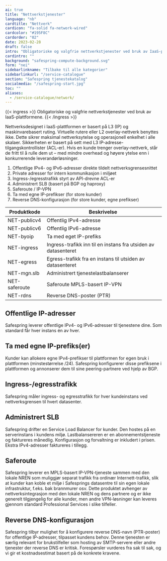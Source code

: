 ```yaml
---
ai: true
title: "Nettverkstjenester"
language: "nb"
cardtitle: "Nettverk"
cardicon: "fa-solid fa-network-wired"
cardcolor: "#195F8C"
cardorder: "02"
date: 2023-02-28
draft: false
intro: "Obligatoriske og valgfrie nettverkstjenester ved bruk av IaaS-plattformene."
cardintro: ""
background: "safespring-compute-background.svg"
form: "nei"
sidebarlinkname: "Tilbake til alle kategorier"
sidebarlinkurl: "/service-catalogue"
section: "Safespring tjenestekatalog"
socialmedia: "/safespring-start.jpg"
toc: ""
aliases:
  - /service-catalogue/network/
---
```


{{< ingress >}}
Obligatoriske og valgfrie nettverkstjenester ved bruk av IaaS-plattformene.
{{< /ingress >}}

Nettverksdesignet i IaaS-plattformen er basert på L3 (IP) og maskinvarebasert ruting. Virtuelle rutere eller L2 overlay-nettverk benyttes ikke. Dette sikrer maksimal nettverksytelse og operasjonell enkelhet i alle skalaer. Sikkerheten er basert på sett med L3 IP-adresse-tilgangskontrollister (ACL-er). Hvis en kunde trenger overlay-nettverk, står de fritt til å rulle dem ut – med mindre overhead og høyere ytelse enn i konkurrerende leverandørløsninger.

1. Offentlige IPv4- og IPv6-adresser direkte tildelt nettverksgrensesnittet
1. Private adresser for intern kommunikasjon i miljøet
1. Ingress-/egresstrafikk styrt av API-drevne ACL-er
1. Administrert SLB (basert på BGP og haproxy)
1. Saferoute / IP-VPN
1. Ta med egne IP-prefikser (for store kunder)
1. Reverse DNS-konfigurasjon (for store kunder, egne prefikser)

<table class="width100">
  <thead>
    <tr>
      <th>Produktkode</th>
      <th>Beskrivelse</th>
    </tr>
  </thead>
  <tbody>
    <tr>
      <td>NET-publicv4</td>
      <td>Offentlig IPv4-adresse</td>
    </tr>
    <tr>
      <td>NET-publicv6</td>
      <td>Offentlig IPv6-adresse</td>
    </tr>
    <tr>
      <td>NET-byoip</td>
      <td>Ta med eget IP-prefiks</td>
    </tr>
    <tr>
      <td>NET-ingress</td>
      <td>Ingress-trafikk inn til en instans fra utsiden av datasenteret</td>
    </tr>
    <tr>
      <td>NET-egress</td>
      <td>Egress-trafikk fra en instans til utsiden av datasenteret</td>
    </tr>
    <tr>
      <td>NET-mgn.slb</td>
      <td>Administrert tjenestelastbalanserer</td>
    </tr>
    <tr>
      <td>NET-saferoute</td>
      <td>Saferoute MPLS-basert IP-VPN</td>
    </tr>
    <tr>
      <td>NET-rdns</td>
      <td>Reverse DNS-poster (PTR)</td>
    </tr>
  </tbody>
</table>

## Offentlige IP-adresser

Safespring leverer offentlige IPv4- og IPv6-adresser til tjenestene dine. Som standard får hver instans én av hver.

## Ta med egne IP-prefiks(er)

Kunder kan allokere egne IPv4-prefikser til plattformen for egen bruk i plattformen (minstestørrelse /24). Safespring konfigurerer disse prefiksene i plattformen og annonserer dem til sine peering-partnere ved hjelp av BGP.

## Ingress-/egresstrafikk

Safespring måler ingress- og egresstrafikk for hver kundeinstans ved nettverksgrensen til hvert datasenter.

## Administrert SLB

Safespring drifter en Service Load Balancer for kunder. Den hostes på en serverinstans i kundens miljø. Lastbalansereren er en abonnementstjeneste og faktureres månedlig. Konfigurasjon og forvaltning er inkludert i prisen. Ekstra IPv4-adresser faktureres i tillegg.

## Saferoute

Safespring leverer en MPLS-basert IP-VPN-tjeneste sammen med den lokale NREN som muliggjør separat trafikk fra ordinær Internett-trafikk, slik at kunder kan koble et miljø i Safesprings datasentre til sin egen lokale infrastruktur, f.eks. bak brannmurer osv. Dette produktet avhenger av nettverksintegrasjon med den lokale NREN og dens partnere og er ikke generelt tilgjengelig for alle kunder, men andre VPN-løsninger kan leveres gjennom standard Professional Services i slike tilfeller.

## Reverse DNS-konfigurasjon

Safespring tilbyr mulighet for å konfigurere reverse DNS-navn (PTR-poster) for offentlige IP-adresser, tilpasset kundens behov. Denne tjenesten er særlig relevant for brukstilfeller som hosting av SMTP-servere eller andre tjenester der reverse DNS er kritisk. Forespørsler vurderes fra sak til sak, og vi gir et kostnadsestimat basert på de konkrete kravene.
